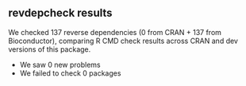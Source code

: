## revdepcheck results

We checked 137 reverse dependencies (0 from CRAN + 137 from Bioconductor), comparing R CMD check results across CRAN and dev versions of this package.

 * We saw 0 new problems
 * We failed to check 0 packages

